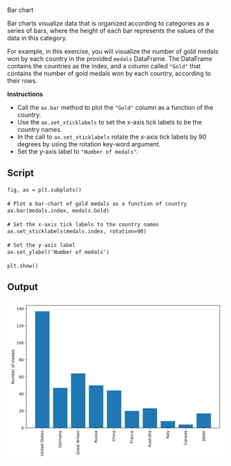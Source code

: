 Bar chart

Bar charts visualize data that is organized according to categories as a series of bars, where the height of each bar represents the values of the data in this category.

For example, in this exercise, you will visualize the number of gold medals won by each country in the provided `medals` DataFrame. The DataFrame contains the countries as the index, and a column called `"Gold"` that contains the number of gold medals won by each country, according to their rows.

**Instructions**

* Call the `ax.bar` method to plot the `"Gold"` column as a function of the country.
* Use the `ax.set_xticklabels` to set the x-axis tick labels to be the country names.
* In the call to `ax.set_xticklabels` rotate the x-axis tick labels by 90 degrees by using the rotation key-word argument.
* Set the y-axis label to `"Number of medals"`.

## Script
```
fig, ax = plt.subplots()

# Plot a bar-chart of gold medals as a function of country
ax.bar(medals.index, medals.Gold)

# Set the x-axis tick labels to the country names
ax.set_xticklabels(medals.index, rotation=90)

# Set the y-axis label
ax.set_ylabel('Number of medals')

plt.show()
```

## Output
![img](index.svg)